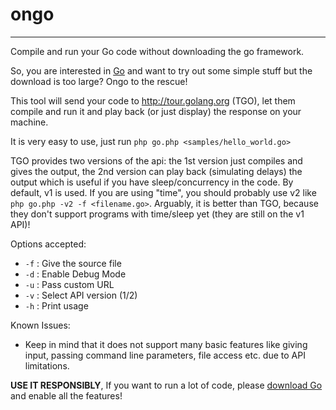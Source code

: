 ongo
====
- - -

Compile and run your Go code without downloading the go framework.

So, you are interested in [Go](http://golang.org/) and want to try out some simple stuff but the download is too large? Ongo to the rescue!

This tool will send your code to http://tour.golang.org (TGO), let them compile and run it and play back (or just display) the response on your machine.

It is very easy to use, just run `php go.php <samples/hello_world.go>`

TGO provides two versions of the api: the 1st version just compiles and gives the output, the 2nd version can play back (simulating delays) the output which is useful if you have sleep/concurrency in the code. By default, v1 is used. If you are using "time", you should probably use v2 like `php go.php -v2 -f <filename.go>`. Arguably, it is better than TGO, because they don't support programs with time/sleep yet (they are still on the v1 API)!

Options accepted:

* `-f` : Give the source file
* `-d` : Enable Debug Mode
* `-u` : Pass custom URL
* `-v` : Select API version (1/2)
* `-h` : Print usage
 
Known Issues:
* Keep in mind that it does not support many basic features like giving input, passing command line parameters, file access etc. due to API limitations.

**USE IT RESPONSIBLY**, If you want to run a lot of code, please [download Go](http://golang.org/doc/install) and enable all the features!

